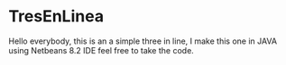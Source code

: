 # TresEnLinea

Hello everybody, this is an a simple 
three in line, I make this one in JAVA using Netbeans 8.2 IDE
feel free to take the code. 
